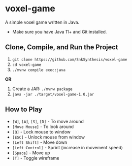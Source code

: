 # voxel-game
A simple voxel game written in Java.

* Make sure you have Java 11+ and Git installed.

## Clone, Compile, and Run the Project

1. `git clone https://github.com/SnkSynthesis/voxel-game`
2. `cd voxel-game`
3. `./mvnw compile exec:java`

**OR**

1. Create a JAR: `./mvnw package`
2. `java -jar ./target/voxel-game-1.0.jar`

## How to Play

* `[W]`, `[A]`, `[S]`, `[D]` - To move around
* `[Move Mouse]` - To look around
* `[Q]` - Lock mouse to window
* `[ESC]` - Unlock mouse from window
* `[Left Shift]` - Move down
* `[Left Control]` - Sprint (increase in movement speed)
* `[Space]` - Move up 
* `[T]` - Toggle wireframe
